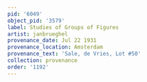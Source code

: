 ```yaml
---
pid: '6049'
object_pid: '3579'
label: Studies of Groups of Figures
artist: janbrueghel
provenance_date: Jul 22 1931
provenance_location: Amsterdam
provenance_text: 'Sale, de Vries, Lot #50'
collection: provenance
order: '1192'
---
```

